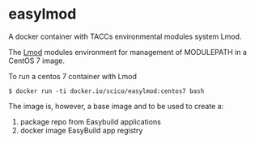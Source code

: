 easylmod
========

A docker container with TACCs environmental modules system Lmod.   


The [Lmod](https://www.tacc.utexas.edu/research-development/tacc-projects/lmod) modules environment for management of MODULEPATH in a CentOS 7 image. 

To run a centos 7 container with Lmod 

```
$ docker run -ti docker.io/scico/easylmod:centos7 bash
```

The image is, however, a base image and to be used to create a:

  1. package repo from Easybuild applications  
  2. docker image EasyBuild app registry 

